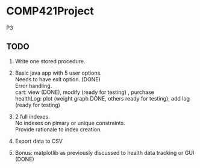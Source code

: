 # COMP421Project
P3

## TODO
1. Write one stored procedure.
2. Basic java app with 5 user options. </br>
Needs to have exit option. (DONE) </br>
Error handling.</br>
cart: view (DONE), modify (ready for testing) , purchase</br>
healthLog: plot (weight graph DONE, others ready for testing), add log (ready for testing) </br>

3. 2 full indexes. </br>
No indexes on pimary or unique constraints. </br>
Provide rationale to index creation.
4. Export data to CSV
5. Bonus: matplotlib as previously discussed to health data tracking or GUI (DONE)

